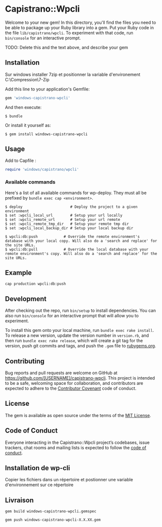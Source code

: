 # Capistrano::Wpcli

Welcome to your new gem! In this directory, you'll find the files you need to be able to package up your Ruby library into a gem. Put your Ruby code in the file `lib/capistrano/wpcli`. To experiment with that code, run `bin/console` for an interactive prompt.

TODO: Delete this and the text above, and describe your gem

## Installation

Sur windows installer 7zip et positionner la variable d'environement C:\Compression\7-Zip

Add this line to your application's Gemfile:

```ruby
gem 'windows-capistrano-wpcli'
```

And then execute:

    $ bundle

Or install it yourself as:

    $ gem install windows-capistrano-wpcli

## Usage

Add to Capfile :

```ruby
require 'windows/capistrano/wpcli'
```

### Available commands

Here's a list of all available commands for wp-deploy. They must all be prefixed by `bundle exec cap <environment>`.

```
$ deploy                      # Deploy the project to a given environment
$ set :wpcli_local_url        # Setup your url locally
$ set :wpcli_remote_url       # Setup your url remote
$ set :wpcli_remote_tmp_dir   # Setup your remote tmp dir
$ set :wpcli_local_backup_dir # Setup your local backup dir

$ wpcli:db:push            # Override the remote environment's database with your local copy. Will also do a 'search and replace' for the site URLs.
$ wpcli:db:pull            # Override the local database with your remote environment's copy. Will also do a 'search and replace' for the site URLs.
```

## Example

```
cap production wpcli:db:push
```

## Development

After checking out the repo, run `bin/setup` to install dependencies. You can also run `bin/console` for an interactive prompt that will allow you to experiment.

To install this gem onto your local machine, run `bundle exec rake install`. To release a new version, update the version number in `version.rb`, and then run `bundle exec rake release`, which will create a git tag for the version, push git commits and tags, and push the `.gem` file to [rubygems.org](https://rubygems.org).

## Contributing

Bug reports and pull requests are welcome on GitHub at https://github.com/[USERNAME]/capistrano-wpcli. This project is intended to be a safe, welcoming space for collaboration, and contributors are expected to adhere to the [Contributor Covenant](http://contributor-covenant.org) code of conduct.

## License

The gem is available as open source under the terms of the [MIT License](http://opensource.org/licenses/MIT).

## Code of Conduct

Everyone interacting in the Capistrano::Wpcli project’s codebases, issue trackers, chat rooms and mailing lists is expected to follow the [code of conduct](https://github.com/[USERNAME]/capistrano-wpcli/blob/master/CODE_OF_CONDUCT.md).

## Installation de wp-cli

Copier les fichiers dans un répertoire et postionner une variable d'environnement sur ce répertoire

## Livraison

```
gem build windows-capistrano-wpcli.gemspec

gem push windows-capistrano-wpcli-X.X.XX.gem
```